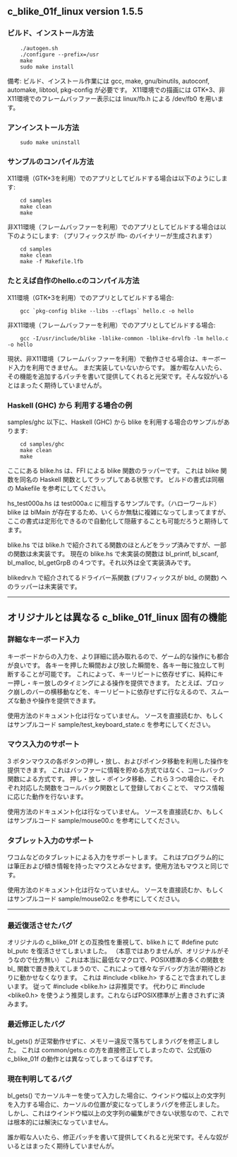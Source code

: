 ## c_blike_01f_linux version 1.5.5

### ビルド、インストール方法

        ./autogen.sh
        ./configure --prefix=/usr
        make
        sudo make install

備考: ビルド、インストール作業には gcc, make, gnu/binutils, autoconf, automake, libtool, pkg-config が必要です。
X11環境での描画には GTK+3、非X11環境でのフレームバッファー表示には linux/fb.h による /dev/fb0 を用います。

### アンインストール方法

        sudo make uninstall

### サンプルのコンパイル方法
X11環境（GTK+3を利用）でのアプリとしてビルドする場合は以下のようにします:

        cd samples
        make clean
        make

非X11環境（フレームバッファーを利用）でのアプリとしてビルドする場合は以下のようにします:
（プリフィックスが lfb- のバイナリーが生成されます）

        cd samples
        make clean
        make -f Makefile.lfb

### たとえば自作のhello.cのコンパイル方法
X11環境（GTK+3を利用）でのアプリとしてビルドする場合:

        gcc `pkg-config blike --libs --cflags` hello.c -o hello

非X11環境（フレームバッファーを利用）でのアプリとしてビルドする場合:

        gcc -I/usr/include/blike -lblike-common -lblike-drvlfb -lm hello.c -o hello

現状、非X11環境（フレームバッファーを利用）で動作させる場合は、キーボード入力を利用できません。
まだ実装していないからです。
誰か暇な人いたら、その機能を追加するパッチを書いて提供してくれると光栄です。そんな奴がいるとはまったく期待していませんが。

### Haskell (GHC) から 利用する場合の例
samples/ghc 以下に、Haskell (GHC) から blike を利用する場合のサンプルがあります:

        cd samples/ghc
        make clean
        make

ここにある blike.hs は、FFI による blike 関数のラッパーです。
これは blike 関数を同名の Haskell 関数としてラップしてある状態です。
ビルドの書式は同梱の Makefile を参考にしてください。

hs_test000a.hs は test000a.c に相当するサンプルです。（ハローワールド）
blike は blMain が存在するため、いくらか無駄に複雑になってしまってますが、ここの書式は定形化できるので自動化して隠蔽することも可能だろうと期待してます。

blike.hs では blike.h で紹介されてる関数のほとんどをラップ済みですが、一部の関数は未実装です。
現在の blike.hs で未実装の関数は bl_printf, bl_scanf, bl_malloc, bl_getGrpB の４つです。それ以外は全て実装済みです。

blikedrv.h で紹介されてるドライバー系関数 (プリフィックスが bld_ の関数) へのラッパーは未実装です。

***
## オリジナルとは異なる c_blike_01f_linux 固有の機能

### 詳細なキーボード入力
キーボードからの入力を、より詳細に読み取れるので、ゲーム的な操作にも都合が良いです。
各キーを押した瞬間および放した瞬間を、各キー毎に独立して判断することが可能です。
これによって、キーリピートに依存せずに、純粋にキー押し・キー放しのタイミングによる操作を提供できます。
たとえば、ブロック崩しのバーの横移動などを、キーリピートに依存せずに行なえるので、スムーズな動きや操作を提供できます。

使用方法のドキュメント化は行なっていません。
ソースを直接読むか、もしくはサンプルコード sample/test_keyboard_state.c を参考にしてください。

### マウス入力のサポート
3 ボタンマウスの各ボタンの押し・放し、およびポインタ移動を利用した操作を提供できます。
これはバッファーに情報を貯める方式ではなく、コールバック関数による方式です。
押し・放し・ポインタ移動、これら３つの場合に、それぞれ対応した関数をコールバック関数として登録しておくことで、
マウス情報に応じた動作を行ないます。

使用方法のドキュメント化は行なっていません。
ソースを直接読むか、もしくはサンプルコード sample/mouse00.c を参考にしてください。

### タブレット入力のサポート
ワコムなどのタブレットによる入力をサポートします。
これはプログラム的には筆圧および傾き情報を持ったマウスとみなせます。使用方法もマウスと同じです。

使用方法のドキュメント化は行なっていません。
ソースを直接読むか、もしくはサンプルコード sample/mouse02.c を参考にしてください。

***

### 最近復活させたバグ
オリジナルの c_blike_01f との互換性を重視して、blike.h にて #define putc bl_putc を復活させてしまいました。
（本意ではありませんが、オリジナルがそうなので仕方無い）
これは本当に最低なマクロで、POSIX標準の多くの関数を bl_ 関数で置き換えてしまうので、これによって様々なデバッグ方法が期待どおりに動かせなくなります。
これは #include <blike.h> することで含まれてしまいます。
従って #include <blike.h> は非推奨です。
代わりに #include <blike0.h> を使うよう推奨します。これならばPOSIX標準が上書きされずに済みます。

### 最近修正したバグ
bl_gets() が正常動作せずに、メモリー違反で落ちてしまうバグを修正しました。
これは common/gets.c の方を直接修正してしまったので、公式版の c_blike_01f の動作とは異なってしまってるはずです。

### 現在判明してるバグ
bl_gets() でカーソルキーを使って入力した場合に、ウインドウ幅以上の文字列を入力する場合に、カーソルの位置が変になってしまうバグを修正しました。
しかし、これはウインドウ幅以上の文字列の編集ができない状態なので、これでは根本的には解決になっていません。

誰か暇な人いたら、修正パッチを書いて提供してくれると光栄です。そんな奴がいるとはまったく期待していませんが。
